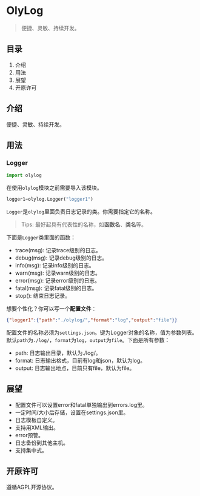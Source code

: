 # OlyLog

> 便捷、灵敏、持续开发。

## 目录

1. 介绍
2. 用法
3. 展望
4. 开原许可

## 介绍

便捷、灵敏、持续开发。

## 用法

### Logger

```python
import olylog
```

在使用`olylog`模块之前需要导入该模块。

```python
logger1=olylog.Logger("logger1")
```

`Logger`是`olylog`里面负责日志记录的类。你需要指定它的名称。

> Tips: 最好起具有代表性的名称，如**函数名**、**类名**等。

下面是`Logger`类里面的函数：

- trace(msg): 记录trace级别的日志。
- debug(msg): 记录debug级别的日志。
- info(msg): 记录info级别的日志。
- warn(msg): 记录warn级别的日志。
- error(msg): 记录error级别的日志。
- fatal(msg): 记录fatal级别的日志。
- stop(): 结束日志记录。

想要个性化？你可以写一个**配置文件**：

```json
{"logger1":{"path":"./olylog/","format":"log","output":"file"}}
```

配置文件的名称必须为`settings.json`。键为Logger对象的名称，值为参数列表。默认`path`为`./log/`，`format`为`log`，`output`为`file`。下面是所有参数：

- path: 日志输出目录，默认为./log/。
- format: 日志输出格式，目前有log和json，默认为log。
- output: 日志输出地点，目前只有file，默认为file。

## 展望

- 配置文件可以设置error和fatal单独输出到errors.log里。
- 一定时间/大小后存储，设置在settings.json里。
- 日志模板自定义。
- 支持用XML输出。
- error预警。
- 日志备份到其他主机。
- 支持集中式。

## 开原许可

遵循AGPL开源协议。
